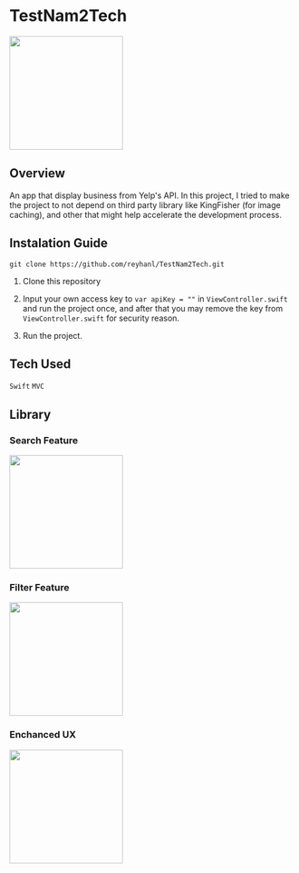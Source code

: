 # TestNam2Tech
<img src="https://raw.github.com/reyhanl/TestNam2Tech/main/AppIcon180.png?sanitize=true" width="200px">

## Overview
An app that display business from Yelp's API.
In this project, I tried to make the project to not depend on third party library like KingFisher (for image caching), and other that might 
help accelerate the development process.

## Instalation Guide
```
git clone https://github.com/reyhanl/TestNam2Tech.git
```
1. Clone this repository

2. Input your own access key to `var apiKey = ""` in `ViewController.swift` and run the project once, and after that you may remove the key from `ViewController.swift` for security reason.
3. Run the project.

## Tech Used
`Swift` `MVC`

## Library
### Search Feature
<img src="https://raw.github.com/reyhanl/TestNam2Tech/main/searchWhileFiltering.png?sanitize=true" width="200px">

### Filter Feature
<img src="https://raw.github.com/reyhanl/TestNam2Tech/main/filterByPrice.png?sanitize=true" width="200px">

### Enchanced UX
<img src="https://raw.github.com/reyhanl/TestNam2Tech/main/Toast.png?sanitize=true" width="200px">

